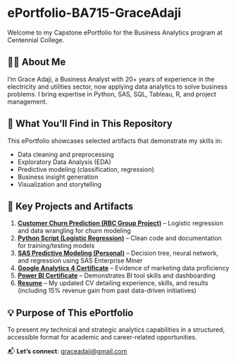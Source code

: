 # ePortfolio-BA715-GraceAdaji

Welcome to my Capstone ePortfolio for the Business Analytics program at Centennial College.

## 👩‍💼 About Me  
I’m Grace Adaji, a Business Analyst with 20+ years of experience in the electricity and utilities sector, now applying data analytics to solve business problems. I bring expertise in Python, SAS, SQL, Tableau, R, and project management.

## 📁 What You’ll Find in This Repository  
This ePortfolio showcases selected artifacts that demonstrate my skills in:  
- Data cleaning and preprocessing  
- Exploratory Data Analysis (EDA)  
- Predictive modeling (classification, regression)  
- Business insight generation  
- Visualization and storytelling  

## 🔗 Key Projects and Artifacts  
1. [**Customer Churn Prediction (RBC Group Project)**](./RBC_Churn_Project.pdf) – Logistic regression and data wrangling for churn modeling  
2. [**Python Script (Logistic Regression)**](./Python_Logistic_Regression%20Script.ipynb) – Clean code and documentation for training/testing models  
3. [**SAS Predictive Modeling (Personal)**](https://github.com/Grace-Adaji1/SAS-Predictive-Modeling-Projects) – Decision tree, neural network, and regression using SAS Enterprise Miner  
4. [**Google Analytics 4 Certificate**](./GA%204%20certificate.pdf) – Evidence of marketing data proficiency  
5. [**Power BI Certificate**](./Power%20BI_Certificate.pdf) – Demonstrates BI tool skills and dashboarding  
6. [**Resume**](./Resume.pdf) – My updated CV detailing experience, skills, and results (including 15% revenue gain from past data-driven initiatives)

## 💡 Purpose of This ePortfolio  
To present my technical and strategic analytics capabilities in a structured, accessible format for academic and career-related opportunities.

📬 **Let’s connect**: [graceadaji@gmail.com](mailto:graceadaji@gmail.com)
                                                                                                                                                                                                                                                                                                                                                                                                                                                                                                                                                                                                                                                                                                                                                                                                                                                                                                                                                                                                                                                                                                                                                                                                                                                                                                                                                                                          
